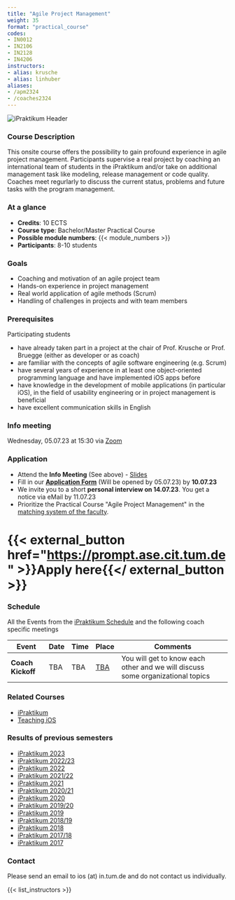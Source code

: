 ```yaml
---
title: "Agile Project Management"
weight: 35
format: "practical_course"
codes:
- IN0012
- IN2106
- IN2128
- IN4206
instructors:
- alias: krusche
- alias: linhuber
aliases: 
- /apm2324
- /coaches2324
---
```


![iPraktikum Header](/images/ipraktikum_header.jpg)

### Course Description

This onsite course offers the possibility to gain profound experience in agile project management. Participants supervise a real project by coaching an international team of students in the iPraktikum and/or take on additional management task like modeling, release management or code quality. Coaches meet regurlarly to discuss the current status, problems and future tasks with the program management. 

### At a glance
- **Credits**: 10 ECTS
- **Course type**: Bachelor/Master Practical Course
- **Possible module numbers**: {{< module_numbers >}}
- **Participants**: 8-10 students

### Goals
- Coaching and motivation of an agile project team
- Hands-on experience in project management
- Real world application of agile methods (Scrum)
- Handling of challenges in projects and with team members

### Prerequisites
Participating students 
- have already taken part in a project at the chair of Prof. Krusche or Prof. Bruegge (either as developer or as coach)
- are familiar with the concepts of agile software engineering (e.g. Scrum)
- have several years of experience in at least one object-oriented programming language and have implemented iOS apps before
- have knowledge in the development of mobile applications (in particular iOS), in the field of usability engineering or in project management is beneficial
- have excellent communication skills in English

### Info meeting
Wednesday, 05.07.23 at 15:30 via [Zoom](https://tum-conf.zoom.us/j/62482868718?pwd=TEVnOWhhNi93Y0QvazdSYjJtSWxZZz09)

### Application 
- Attend the **Info Meeting** (See above) - [Slides](teaching/23w/0_Info_APM2324.pdf)
- Fill in our **[Application Form](https://prompt.ase.cit.tum.de)** (Will be opened by 05.07.23) by **10.07.23**
- We invite you to a short **personal interview on 14.07.23**. You get a notice via eMail by 11.07.23
- Prioritize the Practical Course "Agile Project Management" in the [matching system of the faculty](https://matching2.in.tum.de/). 
# {{< external_button href="https://prompt.ase.cit.tum.de" >}}Apply here{{</ external_button >}}

### Schedule 

All the Events from the [iPraktikum Schedule](/ios) and the following coach specific meetings

| Event                      | Date                | Time  | Place                                                                                 | Comments                                                                                                                                              |
|----------------------------|---------------------|-------|---------------------------------------------------------------------------------------|-------------------------------------------------------------------------------------------------------------------------------------------------------|
| **Coach Kickoff**          | TBA                 | TBA   | [TBA](TBA)                                                                            | You will get to know each other and we will discuss some organizational topics |

### Related Courses
- [iPraktikum](/ios)
- [Teaching iOS](/teachingios)

### Results of previous semesters
- [iPraktikum 2023](/projects/ipraktikum/23s/)
- [iPraktikum 2022/23](/projects/ipraktikum/22w/)
- [iPraktikum 2022](/projects/ipraktikum/22s/)
- [iPraktikum 2021/22](ase.in.tum.de/ios2122)
- [iPraktikum 2021](ase.in.tum.de/ios21)
- [iPraktikum 2020/21](ase.in.tum.de/ios2021)
- [iPraktikum 2020](ase.in.tum.de/ios20)
- [iPraktikum 2019/20](ase.in.tum.de/ios1920)
- [iPraktikum 2019](ase.in.tum.de/ios19)
- [iPraktikum 2018/19](ase.in.tum.de/ios1819)
- [iPraktikum 2018](ase.in.tum.de/ios18)
- [iPraktikum 2017/18](ase.in.tum.de/ios1718)
- [iPraktikum 2017](ase.in.tum.de/ios17)


### Contact
Please send an email to ios (at) in.tum.de and do not contact us individually.

{{< list_instructors >}}

